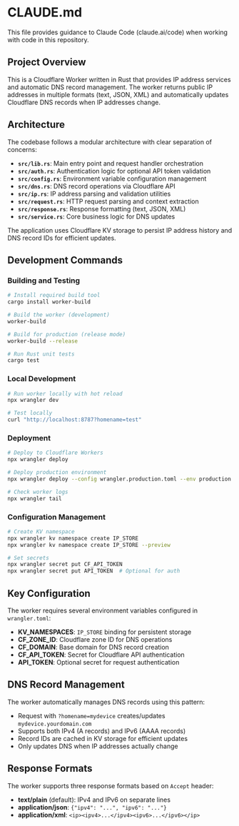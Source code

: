 # CLAUDE.md

This file provides guidance to Claude Code (claude.ai/code) when working with code in this repository.

## Project Overview

This is a Cloudflare Worker written in Rust that provides IP address services and automatic DNS record management. The worker returns public IP addresses in multiple formats (text, JSON, XML) and automatically updates Cloudflare DNS records when IP addresses change.

## Architecture

The codebase follows a modular architecture with clear separation of concerns:

- **`src/lib.rs`**: Main entry point and request handler orchestration
- **`src/auth.rs`**: Authentication logic for optional API token validation
- **`src/config.rs`**: Environment variable configuration management
- **`src/dns.rs`**: DNS record operations via Cloudflare API
- **`src/ip.rs`**: IP address parsing and validation utilities
- **`src/request.rs`**: HTTP request parsing and context extraction
- **`src/response.rs`**: Response formatting (text, JSON, XML)
- **`src/service.rs`**: Core business logic for DNS updates

The application uses Cloudflare KV storage to persist IP address history and DNS record IDs for efficient updates.

## Development Commands

### Building and Testing
```bash
# Install required build tool
cargo install worker-build

# Build the worker (development)
worker-build

# Build for production (release mode)
worker-build --release

# Run Rust unit tests
cargo test
```

### Local Development
```bash
# Run worker locally with hot reload
npx wrangler dev

# Test locally
curl "http://localhost:8787?homename=test"
```

### Deployment
```bash
# Deploy to Cloudflare Workers
npx wrangler deploy

# Deploy production environment
npx wrangler deploy --config wrangler.production.toml --env production

# Check worker logs
npx wrangler tail
```

### Configuration Management
```bash
# Create KV namespace
npx wrangler kv namespace create IP_STORE
npx wrangler kv namespace create IP_STORE --preview

# Set secrets
npx wrangler secret put CF_API_TOKEN
npx wrangler secret put API_TOKEN  # Optional for auth
```

## Key Configuration

The worker requires several environment variables configured in `wrangler.toml`:

- **KV_NAMESPACES**: `IP_STORE` binding for persistent storage
- **CF_ZONE_ID**: Cloudflare zone ID for DNS operations
- **CF_DOMAIN**: Base domain for DNS record creation
- **CF_API_TOKEN**: Secret for Cloudflare API authentication
- **API_TOKEN**: Optional secret for request authentication

## DNS Record Management

The worker automatically manages DNS records using this pattern:
- Request with `?homename=mydevice` creates/updates `mydevice.yourdomain.com`
- Supports both IPv4 (A records) and IPv6 (AAAA records)
- Record IDs are cached in KV storage for efficient updates
- Only updates DNS when IP addresses actually change

## Response Formats

The worker supports three response formats based on `Accept` header:
- **text/plain** (default): IPv4 and IPv6 on separate lines
- **application/json**: `{"ipv4": "...", "ipv6": "..."}`
- **application/xml**: `<ip><ipv4>...</ipv4><ipv6>...</ipv6></ip>`